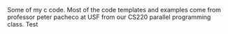 Some of my c code.
Most of the code templates and examples come from professor peter pacheco at USF from our CS220 parallel programming class.
Test
